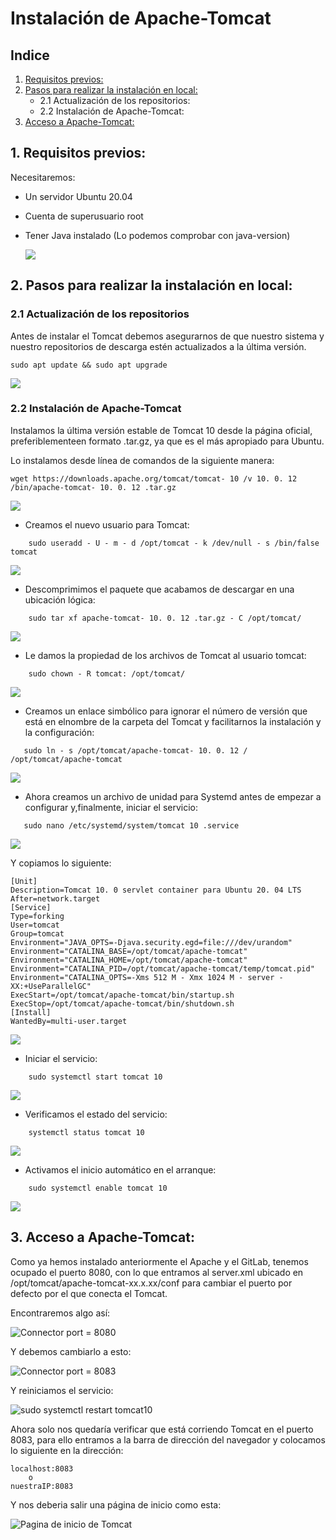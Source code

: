 # Instalación de Apache-Tomcat

## Indice

1. <a href="#1-requisitos-previos">Requisitos previos:</a>
2. <a href="#2-pasos-para-realizar-la-instalación-en-local">Pasos para realizar la instalación en local:</a>
   - 2.1 Actualización de los repositorios:
   - 2.2 Instalación de Apache-Tomcat:
3. <a href="#3-acceso-a-apache-tomcat">Acceso a Apache-Tomcat:</a>

## 1. Requisitos previos:

Necesitaremos:

- Un servidor Ubuntu 20.04
- Cuenta de superusuario root
- Tener Java instalado (Lo podemos comprobar con java-version)


   ![](https://github.com/GersanCabo/Uso-de-Git/blob/main/img/Instalaci%C3%B3n%20de%20TomCat/1.1.1.png)



## 2. Pasos para realizar la instalación en local:

### 2.1 Actualización de los repositorios

Antes de instalar el Tomcat debemos asegurarnos de que nuestro sistema y nuestro repositorios de descarga estén actualizados a la última versión.

```
sudo apt update && sudo apt upgrade
```


![](https://github.com/GersanCabo/Uso-de-Git/blob/main/img/Instalaci%C3%B3n%20de%20TomCat/2.1.1.png)



### 2.2 Instalación de Apache-Tomcat

Instalamos la última versión estable de Tomcat 10 desde la página oficial, preferiblementeen formato .tar.gz, ya que es el más apropiado para Ubuntu.

Lo instalamos desde línea de comandos de la siguiente manera:

```
wget https://downloads.apache.org/tomcat/tomcat- 10 /v 10. 0. 12 /bin/apache-tomcat- 10. 0. 12 .tar.gz
```


![](https://github.com/GersanCabo/Uso-de-Git/blob/main/img/Instalaci%C3%B3n%20de%20TomCat/2.2.1.png)



- Creamos el nuevo usuario para Tomcat:

```
    sudo useradd - U - m - d /opt/tomcat - k /dev/null - s /bin/false tomcat
```


![](https://github.com/GersanCabo/Uso-de-Git/blob/main/img/Instalaci%C3%B3n%20de%20TomCat/2.2.2.png)



- Descomprimimos el paquete que acabamos de descargar en una ubicación lógica:

```
    sudo tar xf apache-tomcat- 10. 0. 12 .tar.gz - C /opt/tomcat/
```


![](https://github.com/GersanCabo/Uso-de-Git/blob/main/img/Instalaci%C3%B3n%20de%20TomCat/2.2.3.png)



- Le damos la propiedad de los archivos de Tomcat al usuario tomcat:

```
    sudo chown - R tomcat: /opt/tomcat/
```


![](https://github.com/GersanCabo/Uso-de-Git/blob/main/img/Instalaci%C3%B3n%20de%20TomCat/2.2.4.png)



- Creamos un enlace simbólico para ignorar el número de versión que está en elnombre de la carpeta del Tomcat y facilitarnos la instalación y la configuración:

```
   sudo ln - s /opt/tomcat/apache-tomcat- 10. 0. 12 / /opt/tomcat/apache-tomcat
```


![](https://github.com/GersanCabo/Uso-de-Git/blob/main/img/Instalaci%C3%B3n%20de%20TomCat/2.2.5.png)



- Ahora creamos un archivo de unidad para Systemd antes de empezar a configurar y,finalmente, iniciar el servicio:

```
   sudo nano /etc/systemd/system/tomcat 10 .service
```


![](https://github.com/GersanCabo/Uso-de-Git/blob/main/img/Instalaci%C3%B3n%20de%20TomCat/2.2.6.png)



Y copiamos lo siguiente:

```
[Unit]
Description=Tomcat 10. 0 servlet container para Ubuntu 20. 04 LTS
After=network.target
[Service]
Type=forking
User=tomcat
Group=tomcat
Environment="JAVA_OPTS=-Djava.security.egd=file:///dev/urandom"
Environment="CATALINA_BASE=/opt/tomcat/apache-tomcat"
Environment="CATALINA_HOME=/opt/tomcat/apache-tomcat"
Environment="CATALINA_PID=/opt/tomcat/apache-tomcat/temp/tomcat.pid"
Environment="CATALINA_OPTS=-Xms 512 M - Xmx 1024 M - server - XX:+UseParallelGC"
ExecStart=/opt/tomcat/apache-tomcat/bin/startup.sh
ExecStop=/opt/tomcat/apache-tomcat/bin/shutdown.sh
[Install]
WantedBy=multi-user.target
```


![](https://github.com/GersanCabo/Uso-de-Git/blob/main/img/Instalaci%C3%B3n%20de%20TomCat/2.2.7.png)



- Iniciar el servicio:

```
    sudo systemctl start tomcat 10
```


![](https://github.com/GersanCabo/Uso-de-Git/blob/main/img/Instalaci%C3%B3n%20de%20TomCat/2.2.8.png)



- Verificamos el estado del servicio:
```
    systemctl status tomcat 10
```


![](https://github.com/GersanCabo/Uso-de-Git/blob/main/img/Instalaci%C3%B3n%20de%20TomCat/2.2.9.png)



- Activamos el inicio automático en el arranque:
```
    sudo systemctl enable tomcat 10
```


![](https://github.com/GersanCabo/Uso-de-Git/blob/main/img/Instalaci%C3%B3n%20de%20TomCat/2.2.10.png)



## 3. Acceso a Apache-Tomcat:

Como ya hemos instalado anteriormente el Apache y el GitLab, tenemos ocupado el puerto 8080, con lo que entramos al server.xml ubicado en /opt/tomcat/apache-tomcat-xx.x.xx/conf para cambiar el puerto por defecto por el que conecta el Tomcat.

Encontraremos algo así:


![Connector port = 8080](https://github.com/GersanCabo/Uso-de-Git/blob/main/img/Instalaci%C3%B3n%20de%20TomCat/3.1.1.png)



Y debemos cambiarlo a esto:


![Connector port = 8083](https://github.com/GersanCabo/Uso-de-Git/blob/main/img/Instalaci%C3%B3n%20de%20TomCat/3.1.2.png)



Y reiniciamos el servicio:


![sudo systemctl restart tomcat10](https://github.com/GersanCabo/Uso-de-Git/blob/main/img/Instalaci%C3%B3n%20de%20TomCat/3.1.3.png)



Ahora solo nos quedaría verificar que está corriendo Tomcat en el puerto 8083, para ello entramos a la barra de dirección del navegador y colocamos lo siguiente en la dirección:

```
localhost:8083 
    o
nuestraIP:8083
```


Y nos deberia salir una página de inicio como esta:


![Pagina de inicio de Tomcat](https://github.com/GersanCabo/Uso-de-Git/blob/main/img/Instalaci%C3%B3n%20de%20TomCat/3.1.4.png)
